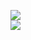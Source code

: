 [![](https://img.shields.io/badge/Made%20With-Github%20Spray-lightgrey.svg?style=for-the-badge&logo=github)](https://github.com/Annihil/github-spray#11573)  
[![](https://i.imgur.com/2DrTn0Z.gif)](https://github.com/Annihil/github-spray)